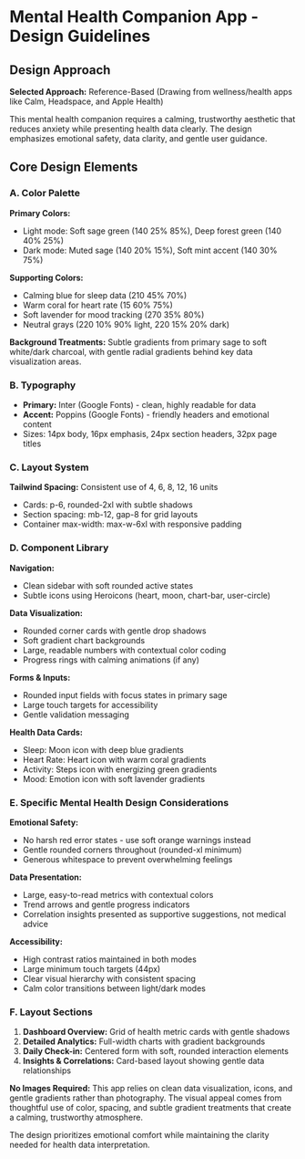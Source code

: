 # Mental Health Companion App - Design Guidelines

## Design Approach
**Selected Approach:** Reference-Based (Drawing from wellness/health apps like Calm, Headspace, and Apple Health)

This mental health companion requires a calming, trustworthy aesthetic that reduces anxiety while presenting health data clearly. The design emphasizes emotional safety, data clarity, and gentle user guidance.

## Core Design Elements

### A. Color Palette
**Primary Colors:**
- Light mode: Soft sage green (140 25% 85%), Deep forest green (140 40% 25%)
- Dark mode: Muted sage (140 20% 15%), Soft mint accent (140 30% 75%)

**Supporting Colors:**
- Calming blue for sleep data (210 45% 70%)
- Warm coral for heart rate (15 60% 75%)
- Soft lavender for mood tracking (270 35% 80%)
- Neutral grays (220 10% 90% light, 220 15% 20% dark)

**Background Treatments:** Subtle gradients from primary sage to soft white/dark charcoal, with gentle radial gradients behind key data visualization areas.

### B. Typography
- **Primary:** Inter (Google Fonts) - clean, highly readable for data
- **Accent:** Poppins (Google Fonts) - friendly headers and emotional content
- Sizes: 14px body, 16px emphasis, 24px section headers, 32px page titles

### C. Layout System
**Tailwind Spacing:** Consistent use of 4, 6, 8, 12, 16 units
- Cards: p-6, rounded-2xl with subtle shadows
- Section spacing: mb-12, gap-8 for grid layouts
- Container max-width: max-w-6xl with responsive padding

### D. Component Library

**Navigation:**
- Clean sidebar with soft rounded active states
- Subtle icons using Heroicons (heart, moon, chart-bar, user-circle)

**Data Visualization:**
- Rounded corner cards with gentle drop shadows
- Soft gradient chart backgrounds
- Large, readable numbers with contextual color coding
- Progress rings with calming animations (if any)

**Forms & Inputs:**
- Rounded input fields with focus states in primary sage
- Large touch targets for accessibility
- Gentle validation messaging

**Health Data Cards:**
- Sleep: Moon icon with deep blue gradients
- Heart Rate: Heart icon with warm coral gradients  
- Activity: Steps icon with energizing green gradients
- Mood: Emotion icon with soft lavender gradients

### E. Specific Mental Health Design Considerations

**Emotional Safety:**
- No harsh red error states - use soft orange warnings instead
- Gentle rounded corners throughout (rounded-xl minimum)
- Generous whitespace to prevent overwhelming feelings

**Data Presentation:**
- Large, easy-to-read metrics with contextual colors
- Trend arrows and gentle progress indicators
- Correlation insights presented as supportive suggestions, not medical advice

**Accessibility:**
- High contrast ratios maintained in both modes
- Large minimum touch targets (44px)
- Clear visual hierarchy with consistent spacing
- Calm color transitions between light/dark modes

### F. Layout Sections
1. **Dashboard Overview:** Grid of health metric cards with gentle shadows
2. **Detailed Analytics:** Full-width charts with gradient backgrounds
3. **Daily Check-in:** Centered form with soft, rounded interaction elements
4. **Insights & Correlations:** Card-based layout showing gentle data relationships

**No Images Required:** This app relies on clean data visualization, icons, and gentle gradients rather than photography. The visual appeal comes from thoughtful use of color, spacing, and subtle gradient treatments that create a calming, trustworthy atmosphere.

The design prioritizes emotional comfort while maintaining the clarity needed for health data interpretation.